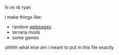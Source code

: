 hi im rb ryan

i make things like:
- random [webpages](https://rbryan.me)
- terraria mods
- some games

uhhhh what else am i meant to put in this file exactly

<!---
RBryanYT/RBryanYT is a ✨ special ✨ repository because its `README.md` (this file) appears on your GitHub profile.
You can click the Preview link to take a look at your changes.

ok cool github
--->

